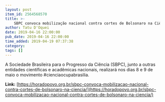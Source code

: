 ```yaml
---
layout: post
item_id: 2564568570
title: >-
    SBPC convoca mobilização nacional contra cortes de Bolsonaro na Ciência
author: Tatu D'Oquei
date: 2019-04-16 22:00:00
pub_date: 2019-04-16 22:00:00
time_added: 2019-04-19 07:37:38
category: 
tags: []
---
```


A Sociedade Brasileira para o Progresso da Ciência (SBPC), junto a outras entidades científicas e acadêmicas nacionais, realizará nos dias 8 e 9 de maio o movimento #cienciaocupabrasilia.

**Link:** [https://horadopovo.org.br/sbpc-convoca-mobilizacao-nacional-contra-cortes-de-bolsonaro-na-ciencia/](https://horadopovo.org.br/sbpc-convoca-mobilizacao-nacional-contra-cortes-de-bolsonaro-na-ciencia/)

